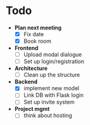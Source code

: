 # Todo

- **Plan next meeting**
  - [x] Fix date
  - [x] Book room

- **Frontend**
  - [ ] Upload modal dialogue
  - [ ] Set up login/registration

- **Architecture**
  - [ ] Clean up the structure

- **Backend**
  - [x] implement new model
  - [ ] Link DB with Flask login
  - [ ] Set up invite system

- **Project mgmt**
  - [ ] think about hosting